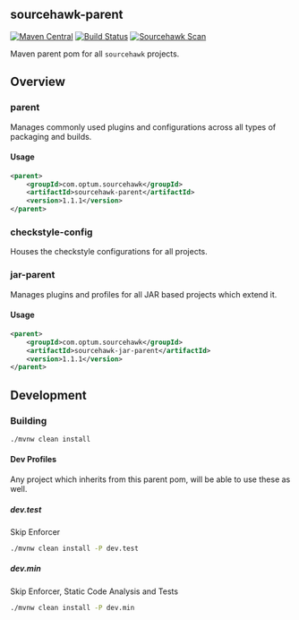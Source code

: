 sourcehawk-parent
-----------------

[![Maven Central](https://img.shields.io/maven-central/v/com.optum.sourcehawk/sourcehawk-parent.svg?label=Maven%20Central)](https://search.maven.org/search?q=g:%22com.optum.sourcehawk%22%20AND%20a:%22sourcehawk-parent%22) 
[![Build Status](https://github.com/optum/sourcehawk-parent/workflows/Maven%20CI/badge.svg)](https://github.com/optum/sourcehawk-parent/actions) 
[![Sourcehawk Scan](https://github.com/optum/sourcehawk-parent/workflows/Sourcehawk%20Scan/badge.svg)](https://github.com/optum/sourcehawk-parent/actions)

Maven parent pom for all `sourcehawk` projects.

## Overview

### parent
Manages commonly used plugins and configurations across all types of packaging and builds.

#### Usage
```xml
<parent>
    <groupId>com.optum.sourcehawk</groupId>
    <artifactId>sourcehawk-parent</artifactId>
    <version>1.1.1</version>
</parent>
```

### checkstyle-config
Houses the checkstyle configurations for all projects.

### jar-parent
Manages plugins and profiles for all JAR based projects which extend it.

#### Usage
```xml
<parent>
    <groupId>com.optum.sourcehawk</groupId>
    <artifactId>sourcehawk-jar-parent</artifactId>
    <version>1.1.1</version>
</parent>
```

## Development

### Building

```sh
./mvnw clean install
```

#### Dev Profiles
Any project which inherits from this parent pom, will be able to use these as well.

##### dev.test
Skip Enforcer

```sh
./mvnw clean install -P dev.test
```

##### dev.min
Skip Enforcer, Static Code Analysis and Tests

```sh
./mvnw clean install -P dev.min
```
